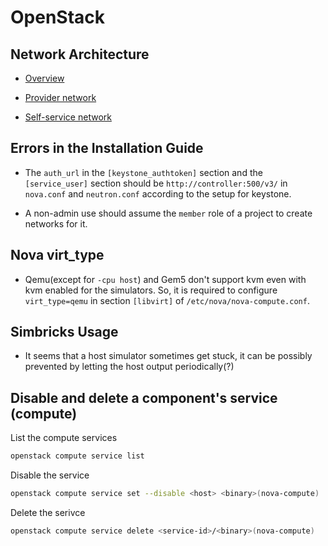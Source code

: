 # OpenStack

## Network Architecture

- [Overview](https://docs.openstack.org/install-guide/environment-networking.html)

- [Provider network](https://docs.openstack.org/install-guide/launch-instance-networks-provider.html)

- [Self-service network](https://docs.openstack.org/install-guide/launch-instance-networks-selfservice.html)

## Errors in the Installation Guide

- The `auth_url` in the `[keystone_authtoken]` section and the `[service_user]` section should be `http://controller:500/v3/` in `nova.conf` and `neutron.conf` according to the setup for keystone. 

- A non-admin use should assume the `member` role of a project to create networks for it.

## Nova virt_type

- Qemu(except for `-cpu host`) and Gem5 don't support kvm even with kvm enabled for the simulators. So, it is required to configure `virt_type=qemu` in section `[libvirt]` of `/etc/nova/nova-compute.conf`.

## Simbricks Usage

- It seems that a host simulator sometimes get stuck, it can be possibly prevented by letting the host output periodically(?)

Disable and delete a component's service (compute)
--------------------------------------------------

List the compute services
```bash
openstack compute service list
```

Disable the service
```bash
openstack compute service set --disable <host> <binary>(nova-compute)
```

Delete the serivce
```bash
openstack compute service delete <service-id>/<binary>(nova-compute)
```